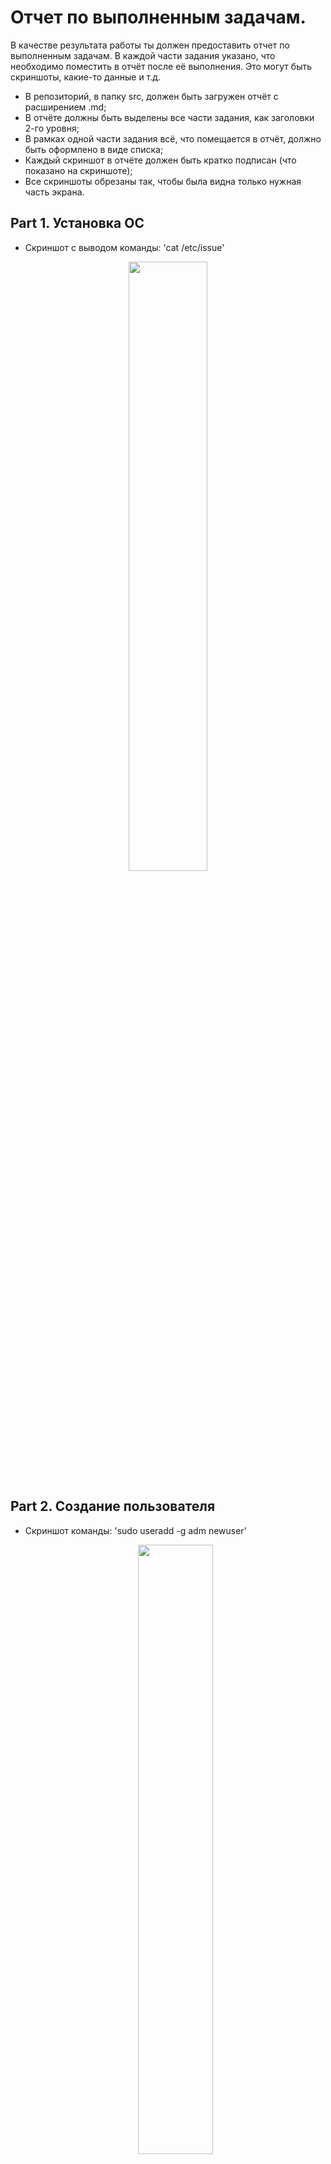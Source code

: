 # Отчет по выполненным задачам.

В качестве результата работы ты должен предоставить отчет по выполненным задачам. В каждой части задания указано, что необходимо поместить в отчёт после её выполнения. Это могут быть скриншоты, какие-то данные и т.д.
- В репозиторий, в папку src, должен быть загружен отчёт с расширением .md;
- В отчёте должны быть выделены все части задания, как заголовки 2-го уровня;
- В рамках одной части задания всё, что помещается в отчёт, должно быть оформлено в виде списка;
- Каждый скриншот в отчёте должен быть кратко подписан (что показано на скриншоте);
- Все скриншоты обрезаны так, чтобы была видна только нужная часть экрана.

## Part 1. Установка ОС  
- Cкриншот с выводом команды: 'cat /etc/issue'
<p align="center">
  <img src="./img/part1.png" style="width:50%; height:auto;">
</p>

## Part 2. Создание пользователя  
- Скриншот команды: 'sudo useradd -g adm newuser'

    <p align="center"><img src="./img/part2.1.png" style="width:50%; height:auto;"></p>  
 > *создаем нового пользователя 'newuser' и добавляем в группу 'adm'*
- Скриншот команды:'cat /etc/passwd'
    <p align="center"><img src="./img/part2.2.png" style="width:50%; height:auto;"></p>

## Part 3. Настройка сети ОС
- Скриншот установки названия машины вида user-1
    <p align="center"><img src="./img/part3.1.png" style="width:50%; height:auto;"></p>
- Скриншот установки временной зоны, соответствующую текущему местоположению
    <p align="center"><img src="./img/part3.2.png" style="width:50%; height:auto;"></p>
- Вывод названия сетевых интерфейсов с помощью консольной команды.
    <p align="center"><img src="./img/part3.3.png" style="width:50%; height:auto;"></p>
> Интерфейса lo - это виртуальный сетевой интерфейс, предназначен для обратной петли (loopback) и используется для общения процессов сетевого стека на компе.  Имеет IP-адрес 127.0.0.1. "inet6" указывает на то, что следующие параметры относятся к адресу IPv6.'::1/128' - это сам IPv6 адрес и его префиксная длина (длина префикса подсети). 'scope host' указывает на ограничение области видимости адреса, в данном случае - только для локального хоста. интерфейс enp0s3: link/ether - указывает на тип интерфейса (Ethernet) и его MAC-адрес, 'brd' указывает на широковещательный (broadcast) MAC-адрес для этого интерфейса, 'inet' указывает на IPv4-адрес интерфейса и его префиксную длину (24 бита, что соответствует подсети с маской 255.255.255.0), 'scope global' указывает на область видимости (scope) этого IP-адреса, обозначая, что он является глобальным IP-адресом. "dynamic" указывает, что этот IP-адрес был назначен динамически с использованием протокола DHCP.
    
- Скриншот использование команд, для получения ip адреса устройства от DHCP сервера
    <p align="center"><img src="./img/part3.4.png" style="width:50%; height:auto;"></p>
> - dhclient -v - для получения IP-адреса устройства от DHCP-сервера, флаг -v для более подробной информаци.
> - расшифровывается как "Dynamic Host Configuration Protocol", что означает протокол динамической конфигурации хоста. Это сетевой протокол, который позволяет устройствам автоматически получать IP-адрес, подсетевую маску, адрес шлюза и другие сетевые параметры от DHCP-сервера. DHCP позволяет упростить процесс настройки сети и управления IP-адресами в компьютерных сетях..  
- Скриншот - внешний ip-адрес шлюза (ip) и внутренний IP-адрес шлюза, он же ip-адрес по умолчанию (gw)
    <p align="center"><img src="./img/part3.5.png" style="width:50%; height:auto;"></p>
> ip route - отображает полную таблицу маршрутизации, включая внешний IP-адрес шлюза и внутренний IP-адрес шлюза по умолчанию.


### Задай статичные (заданные вручную, а не полученные от DHCP сервера) настройки ip, gw, dns (используй публичный DNS серверы, например 1.1.1.1 или 8.8.8.8).
> Редактируем файл настройки сети в /etc/netplan/00-installer-config.yaml
- Скриншот - заданных настроек
    <p align="center"><img src="./img/part3.6.png" style="width:50%; height:auto;"></p>
- Скриншот после перезагрузки - sudo reboot и сетевые настройки
    <p align="center"><img src="./img/part3.7.png" style="width:50%; height:auto;"></p>
>  Статичные сетевые настройки (ip, gw, dns) соответствуют заданным

- ![Скриншот - вывод команды systemd-resolve --status](./img/part3.7.1.png) можно посмотреть текущие настройки DNS-серверов

- Успешно пропингуй удаленные хосты 1.1.1.1 и ya.ru и вставь в отчёт скрин с выводом команды. В выводе команды должна быть фраза «0% packet loss».
- ![ping 8.8.8.8 && ping 1.1.1.1](./img/part3.8.1.png)
- ![ping ya.ru](./img/part3.8.2.png)


## Part 4. Обновление ОС

##### Обнови системные пакеты до последней на момент выполнения задания версии.  
- ![sudo apt update, sudo apt upgrade - Отчет повторно команды на обновление](./img/part4.png)

## Part 5. Использование команды **sudo**

##### Разреши пользователю, созданному в [Part 2](#part-2-создание-пользователя),выполнять команду sudo.

- *истинное* назначение команды sudo - состоит в том, что она дает разрешение пользователю на выполнение определенной команды с правами суперпользователя (root) без необходимости входа в учетную запись root.  Обеспечивает безопасное управление системой, поскольку пользователь может получать доступ к суперпользовательским привилегиям только при необходимости;  
- ![скрин с изменённым hostname от имени пользователя: newuser](./img/part5.png)


## Part 6. Установка и настройка службы времени

##### Настрой службу автоматической синхронизации времени.  

- ![Вывод времени часового пояса, глде сейчас нахожусь. Вывод команды содержит `NTPSynchronized=yes`](./img/part6.png)

## Part 7. Установка и использование текстовых редакторов 

##### Установи текстовые редакторы **VIM** (+ любые два по желанию **NANO**, **MCEDIT**, **JOE** и т.д.)   
- sudo apt install название редактора
##### Используя каждый из трех выбранных редакторов, создай файл *test_X.txt*, где X -- название редактора, в котором создан файл. Напиши в нём свой никнейм, закрой файл с сохранением изменений.  
- ![VIM - esc:wq](./img/part7.1.1.png) 
- ![NANO - ^Xy](./img/part7.1.2.png) 
- ![MCEDIT - esc: yes](./img/part7.1.3.png)
##### Используя каждый из трех выбранных редакторов, открой файл на редактирование, отредактируй файл, заменив никнейм на строку «21 School 21», закрой файл без сохранения изменений.
- ![VIM - esc:%s/woodysyl/21 School/g, :q!](./img/part7.2.1.png) 
- ![NANO - ^\'woodysyl' '21 Schoo 21' Y, ^Xn](./img/part7.2.2.png)
- ![MCEDIT - F4 'woodysyl' '21 Schoo 21', esc no](./img/part7.2.3.png)

## Part 8. Установка и базовая настройка сервиса **SSHD**

##### Установи службу SSHd.  
- sudo apt-get install openssh-server
##### Добавь автостарт службы при загрузке системы.
- ![sudo systemctl enable ssh](./img/part8.1.png) 
##### Перенастрой службу SSHd на порт 2022.  
- ![sudo vim /etc/ssh/sshd_config](./img/part8.2.png)
- sudo systemctl restart ssh
##### Используя команду ps, покажи наличие процесса sshd. Для этого к команде нужно подобрать ключи.
- ![ps aux | grep sshd](./img/part8.3.png)
  ps aux - эта часть команды выводит список всех процессов, запущенных в системе, включая пользовательские процессы.
  grep sshd - эта часть команды фильтрует вывод команды ps aux, показывая только те строки, которые содержат текст "sshd". Таким образом, он отображает только процессы, связанные с SSH-сервером.

##### Перезагрузи систему.
- sudo reboot
- ![sudo apt install net-tools](./img/part8.4.1.png)
- ![Вывод команды netstat -tan](./img/part8.4.2.png)
- Команда netstat -tan отображает список всех открытых сетевых соединений и портов в формате таблицы. 
- Значения ключей:
    - **t** для TCP портов.
    - **a** показать все соединения.
    - **n** показать адреса в цифровом значении.
- Значение каждого столбца вывода следующее:
    - Proto: тип протокола (tcp или udp)
    - Local Address: локальный адрес и порт
    - oreign Address: удаленный адрес и порт
    - State: текущее состояние соединения (например, ESTABLISHED, LISTEN, etc.)
    - Значение 0.0.0.0 в столбце Local Address указывает на то, что сервер "слушает" все доступные сетевые интерфейсы и адреса на указанном порту. Это означает, что сервер готов принимать входящие соединения с любого доступного адреса..

## Part 9. Установка и использование утилит **top**, **htop**

##### Установи и запусти утилиты top и htop.  

- ![Вывод команды top](./img/part9.1.png)
  - uptime: 23 минуты
  - количество авторизованных пользователей: 1
  - общую загрузку системы: 0.07, 0.03, 0.01
  - общее количество процессов: 117
  - загрузку cpu: 0.0 us 0.1 sy 0.0 ni 99.9 id 0.0 wa 0.0 hi 0.0 si 0.0 st
  - загрузку памяти: 3919,5 total 3248,0 free 176,4 used 495,11 buff/cache
  - pid процесса занимающего больше всего памяти: 1
  - pid процесса, занимающего больше всего процессорного времени: 1277
- В отчёт вставь скрин с выводом команды htop:
  - отсортированному по: 
      - ![PID](./img/part9.2.1.1.png)
      - ![PERCENT_CPU](./img/part9.2.1.2.png)
      - ![PERCENT_MEM](./img/part9.2.1.3.png)
      - ![TIME](./img/part9.2.1.4.png)
  - ![отфильтрованному для процесса sshd](./img/part9.2.2-1.png)
  - ![с процессом syslog, найденным, используя поиск](./img/part9.2.3-1.png)
  - ![с добавленным выводом hostname, clock и uptime](./img/part9.2.4.png)

## Part 10. Использование утилиты **fdisk**

##### Запусти команду fdisk -l.

- Название жесткого диска: /dev/sda
- размер: 25GiB
- количество секторов: 52428800
- размер swap: 2.2Gi
- ![fdisk -l](./img/part10.png)

## Part 11. Использование утилиты **df** 

##### Запусти команду df.  
- ![Запусти команду df](./img/part11.1.png):
  - размер раздела: 11758760 1K-blocks (1kB)
  - размер занятого пространства: 4982920 1K-blocks (1kB)
  - размер свободного пространства: 6156732 1K-blocks (1kB)
  - процент использования: 45%
- 1K-block - единица измерения размера данных или хранения в Linux, составляет 1024 байта или 1 килобайт.  

##### Запусти команду df -Th.
- ![Запусти команду df -Th](./img/part11.2.png):
  - размер раздела: 12G
  - размер занятого пространства: 4.8G
  - размер свободного пространства: 5.9G
  - процент использования: 45%
- тип файловой системы для раздела ext4.

## Part 12. Использование утилиты **du**

##### ![Запусти команду du](./img/part12.1.png)

##### ![Выведи размер папок /home, /var, /var/log (в байтах, в человекочитаемом виде)](./img/part12.2.png)

##### ![Выведи размер всего содержимого в /var/log (не общее, а каждого вложенного элемента, используя *)](./img/part12.3.png)

## Part 13. Установка и использование утилиты **ncdu**

##### ![Установи утилиту ncdu](./img/part13.1.png)

##### ![Выведи размер папок /home, /var, /var/log](./img/part13.2.png)

## Part 14. Работа с системными журналами

##### Открой для просмотра:
##### 1. /var/log/dmesg
##### 2. /var/log/syslog
##### 3. /var/log/auth.log  

- ![время последней успешной авторизации, имя пользователя и метод входа в систему](./img/part14.1.png)
Mar 22 01:22:28 user-2 sudo: woodysyl : TTY=tty1 : PWD=/home/woodysyl
Mar 22 01:22:28 user-2  sudo: pam_unix(sudo:session): session opened for user root by woodysyl
- sudo systemctl restart sshd;
- ![скрин с сообщением о рестарте службы SSHd](./img/part14.2.png)

## Part 15. Использование планировщика заданий **CRON**

##### Используя планировщик заданий, запусти команду uptime через каждые 2 минуты.
- ![Выведи на экран список текущих заданий для CRONt](./img/part15.1.png);
- ![Найди в системных журналах строчки (минимум две в заданном временном диапазоне)](./img/part15.2.png);
##### ![Удали все задания из планировщика заданий.](part15.3.png)
